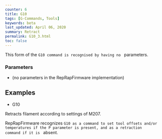 ```yaml
---
counter: 6
title: G10
tags: [G-Commands, Tools] 
keywords: beta 
last_updated: April 06, 2020 
summary: Retract 
permalink: G10_3.html
toc: false 
---
```



This form of the ` G10 command is recognised by having no  ` parameters.

### Parameters

* (no parameters in the RepRapFirmware implementation)

## Examples

* G10

Retracts filament according to settings of M207.

RepRapFirmware recognizes ` G10 as a command to set tool offsets and/or temperatures if the P parameter is present, and as a retraction command if it is  ` absent.


